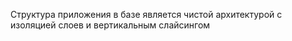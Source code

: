 Структура приложения в базе является чистой архитектурой с изоляцией слоев и вертикальным слайсингом
